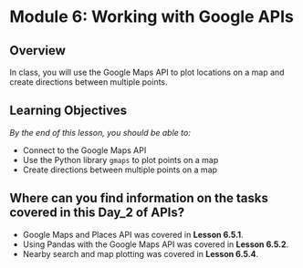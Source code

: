 # Module 6: Working with Google APIs

## Overview

In class, you will use the Google Maps API to plot locations on a map and create directions between multiple points.

## Learning Objectives

*By the end of this lesson, you should be able to:*

* Connect to the Google Maps API
* Use the Python library `gmaps` to plot points on a map
* Create directions between multiple points on a map

## Where can you find information on the tasks covered in this Day_2 of APIs?
* Google Maps and Places API was covered in **Lesson 6.5.1**.
* Using Pandas with the Google Maps API was covered in **Lesson 6.5.2**.
* Nearby search and map plotting was covered in **Lesson 6.5.4**.

